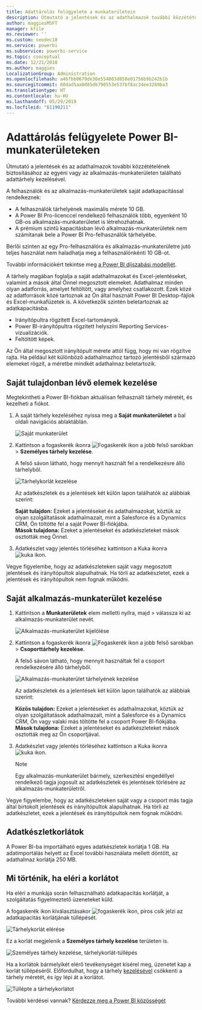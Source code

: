 ```yaml
---
title: Adattárolás felügyelete a munkaterületein
description: Útmutató a jelentések és az adathalmazok további közzétételének biztosításához az egyéni vagy az alkalmazás-munkaterületen található adattárhely kezelésével.
author: maggiesMSFT
manager: kfile
ms.reviewer: ''
ms.custom: seodec18
ms.service: powerbi
ms.subservice: powerbi-service
ms.topic: conceptual
ms.date: 12/21/2018
ms.author: maggies
LocalizationGroup: Administration
ms.openlocfilehash: a46fbb0679de30e554003d858e01756b9b242b1b
ms.sourcegitcommit: 60dad5aa0d85db790553e537bf8ac34ee3289ba3
ms.translationtype: HT
ms.contentlocale: hu-HU
ms.lasthandoff: 05/29/2019
ms.locfileid: "61190211"
---
```

# <a name="manage-data-storage-in-power-bi-workspaces"></a>Adattárolás felügyelete Power BI-munkaterületeken

Útmutató a jelentések és az adathalmazok további közzétételének biztosításához az egyéni vagy az alkalmazás-munkaterületen található adattárhely kezelésével.

A felhasználók és az alkalmazás-munkaterületek saját adatkapacitással rendelkeznek:

* A felhasználók tárhelyének maximális mérete 10 GB.
* A Power BI Pro-licenccel rendelkező felhasználók több, egyenként 10 GB-os alkalmazás-munkaterületet is létrehozhatnak.
* A prémium szintű kapacitásban lévő alkalmazás-munkaterületek nem számítanak bele a Power BI Pro-felhasználók tárhelyébe.

Bérlői szinten az egy Pro-felhasználóra és alkalmazás-munkaterületre jutó teljes használat nem haladhatja meg a felhasználónkénti 10 GB-ot.

További információkért tekintse meg [a Power BI díjszabási modelljét](https://powerbi.microsoft.com/pricing).

A tárhely magában foglalja a saját adathalmazokat és Excel-jelentéseket, valamint a mások által Önnel megosztott elemeket. Adathalmaz minden olyan adatforrás, amelyet feltöltött, vagy amelyhez csatlakozott. Ezek közé az adatforrások közé tartoznak az Ön által használt Power BI Desktop-fájlok és Excel-munkafüzetek is. A következők szintén beletartoznak az adatkapacitásba.

* Irányítópultra rögzített Excel-tartományok.
* Power BI-irányítópultra rögzített helyszíni Reporting Services-vizualizációk.
* Feltöltött képek.

Az Ön által megosztott irányítópult mérete attól függ, hogy mi van rögzítve rajta. Ha például két különböző adathalmazhoz tartozó jelentésből származó elemeket rögzít, a méretbe mindkét adathalmaz beletartozik.

<a name="manage"/>

## <a name="manage-items-you-own"></a>Saját tulajdonban lévő elemek kezelése

Megtekintheti a Power BI-fiókban aktuálisan felhasznált tárhely méretét, és kezelheti a fiókot.

1. A saját tárhely kezeléséhez nyissa meg a **Saját munkaterületet** a bal oldali navigációs ablaktáblán.
   
    ![Saját munkaterület](media/service-admin-manage-your-data-storage-in-power-bi/pbi_myworkspace.png)
2. Kattintson a fogaskerék ikonra ![Fogaskerék ikon](media/service-admin-manage-your-data-storage-in-power-bi/pbi_gearicon.png) a jobb felső sarokban \> **Személyes tárhely kezelése**.
   
    A felső sávon látható, hogy mennyit használt fel a rendelkezésre álló tárhelyből.
   
    ![Tárhelykorlát kezelése](media/service-admin-manage-your-data-storage-in-power-bi/pbi_persnlstorage.png)
   
    Az adatkészletek és a jelentések két külön lapon találhatók az alábbiak szerint:
   
    **Saját tulajdon:** Ezeket a jelentéseket és adathalmazokat, köztük az olyan szolgáltatások adathalmazait, mint a Salesforce és a Dynamics CRM, Ön töltötte fel a saját Power BI-fiókjába.  
    **Mások tulajdona:** Ezeket a jelentéseket és adatkészleteket mások osztották meg Önnel.
1. Adatkészlet vagy jelentés törléséhez kattintson a Kuka ikonra ![kuka ikon](media/service-admin-manage-your-data-storage-in-power-bi/pbi_deleteicon.png).

Vegye figyelembe, hogy az adatkészleteken saját vagy megosztott jelentések és irányítópultok alapulhatnak. Ha törli az adatkészletet, ezek a jelentések és irányítópultok nem fognak működni.

## <a name="manage-your-app-workspace"></a>Saját alkalmazás-munkaterület kezelése
1. Kattintson a **Munkaterületek** elem melletti nyílra, majd \> válassza ki az alkalmazás-munkaterület nevét.
   
    ![Alkalmazás-munkaterület kijelölése](media/service-admin-manage-your-data-storage-in-power-bi/pbi_groupworkspaces.png)
2. Kattintson a fogaskerék ikonra ![Fogaskerék ikon](media/service-admin-manage-your-data-storage-in-power-bi/pbi_gearicon.png) a jobb felső sarokban \> **Csoporttárhely kezelése**.
   
    A felső sávon látható, hogy mennyit használtak fel a csoport rendelkezésére álló tárhelyből.
   
    ![Alkalmazás-munkaterület tárhelyének kezelése](media/service-admin-manage-your-data-storage-in-power-bi/pbi_groupstorage.png)
   
    Az adatkészletek és a jelentések két külön lapon találhatók az alábbiak szerint:
   
    **Közös tulajdon:** Ezeket a jelentéseket és adathalmazokat, köztük az olyan szolgáltatások adathalmazait, mint a Salesforce és a Dynamics CRM, Ön vagy valaki más töltötte fel a csoport Power BI-fiókjába.
    **Mások tulajdona:** Ezeket a jelentéseket és adatkészleteket mások osztották meg az Ön csoportjával.
3. Adatkészlet vagy jelentés törléséhez kattintson a Kuka ikonra ![kuka ikon](media/service-admin-manage-your-data-storage-in-power-bi/pbi_deleteicon.png).
   
   > [!NOTE]
   > Egy alkalmazás-munkaterület bármely, szerkesztési engedéllyel rendelkező tagja jogosult az adatkészletek és jelentések törlésére az alkalmazás-munkaterületről.
   > 
   > 

Vegye figyelembe, hogy az adatkészleteken saját vagy a csoport más tagja által birtokolt jelentések és irányítópultok alapulhatnak. Ha törli az adatkészletet, ezek a jelentések és irányítópultok nem fognak működni.

## <a name="dataset-limits"></a>Adatkészletkorlátok
A Power BI-ba importálható egyes adatkészletek korlátja 1 GB. Ha adatimportálás helyett az Excel további használata mellett döntött, az adathalmaz korlátja 250 MB.

## <a name="what-happens-when-you-reach-a-limit"></a>Mi történik, ha eléri a korlátot
Ha eléri a munkája során felhasználható adatkapacitás korlátját, a szolgáltatás figyelmeztető üzeneteket küld. 

A fogaskerék ikon kiválasztásakor ![fogaskerék ikon](media/service-admin-manage-your-data-storage-in-power-bi/pbi_gearicon.png), piros csík jelzi az adatkapacitás korlátjának túllépését.

![Tárhelykorlát elérése](media/service-admin-manage-your-data-storage-in-power-bi/manage-storage-limit.png)

Ez a korlát megjelenik a **Személyes tárhely kezelése** területen is.

 ![Személyes tárhely kezelése, tárhelykorlát-túllépés](media/service-admin-manage-your-data-storage-in-power-bi/manage-storage-limit2.png)

 Ha a korlátok bármelyikét elérő tevékenységet kísérel meg, üzenetet kap a korlát túllépéséről. Előfordulhat, hogy a tárhely [kezelésével](#manage) csökkenti a tárhely méretét, és így lépi át a korlátot.

 ![Túllépte a tárhelykorlátot](media/service-admin-manage-your-data-storage-in-power-bi/powerbi-pro-over-limit.png)

 További kérdései vannak? [Kérdezze meg a Power BI közösségét](http://community.powerbi.com/)

